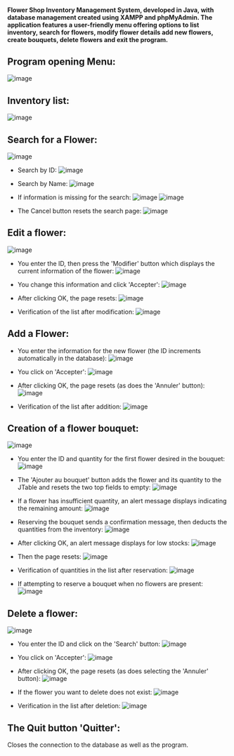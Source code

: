 #### Flower Shop Inventory Management System, developed in Java, with database management created using XAMPP and phpMyAdmin. The application features a user-friendly menu offering options to list inventory, search for flowers, modify flower details add new flowers, create bouquets, delete flowers and exit the program.


## Program opening Menu:
![image](https://github.com/bmalouli/Java-based-Flower-Shop-Inventory-Management-with-XAMPP-and-phpMyAdmin./assets/116194037/ea76ecd3-467b-4e9c-881b-d37031fc5d7a)


## Inventory list:
![image](https://github.com/bmalouli/Java-based-Flower-Shop-Inventory-Management-with-XAMPP-and-phpMyAdmin./assets/116194037/892434b1-85a8-4a5d-91fb-8650b0e03ead)


## Search for a Flower:
![image](https://github.com/bmalouli/Java-based-Flower-Shop-Inventory-Management-with-XAMPP-and-phpMyAdmin./assets/116194037/a7ca86ca-9693-41a1-aafb-4d2b8520753e)

- Search by ID:
![image](https://github.com/bmalouli/Java-based-Flower-Shop-Inventory-Management-with-XAMPP-and-phpMyAdmin./assets/116194037/fbdada9d-604c-4db1-8aed-b403a78a5ea8)

- Search by Name:
![image](https://github.com/bmalouli/Java-based-Flower-Shop-Inventory-Management-with-XAMPP-and-phpMyAdmin./assets/116194037/12f3a1a8-b48a-45c7-a994-f9b87ddf0639)

- If information is missing for the search:
![image](https://github.com/bmalouli/Java-based-Flower-Shop-Inventory-Management-with-XAMPP-and-phpMyAdmin./assets/116194037/7594b008-4036-4bde-8c16-fb93e03d3146)
![image](https://github.com/bmalouli/Java-based-Flower-Shop-Inventory-Management-with-XAMPP-and-phpMyAdmin./assets/116194037/a7b861d9-16b3-46af-824c-efe522f9d05a)

- The Cancel button resets the search page:
![image](https://github.com/bmalouli/Java-based-Flower-Shop-Inventory-Management-with-XAMPP-and-phpMyAdmin./assets/116194037/e91f9b69-362a-42f1-95bb-e8520dcd9bde)


## Edit a flower:
![image](https://github.com/bmalouli/Java-based-Flower-Shop-Inventory-Management-with-XAMPP-and-phpMyAdmin./assets/116194037/08040e82-efc1-4cd8-9bbf-0f0f1ffce008)

- You enter the ID, then press the 'Modifier' button which displays the current information of the flower:
![image](https://github.com/bmalouli/Java-based-Flower-Shop-Inventory-Management-with-XAMPP-and-phpMyAdmin./assets/116194037/98913e4b-6882-48db-9c55-399a5f0d54d5)

- You change this information and click 'Accepter':
![image](https://github.com/bmalouli/Java-based-Flower-Shop-Inventory-Management-with-XAMPP-and-phpMyAdmin./assets/116194037/b7017690-fe60-4b70-9c7f-d3b0c9d5ae62)

- After clicking OK, the page resets:
![image](https://github.com/bmalouli/Java-based-Flower-Shop-Inventory-Management-with-XAMPP-and-phpMyAdmin./assets/116194037/3f9067ad-f331-44bb-966f-7771f9cdc74e)

- Verification of the list after modification:
![image](https://github.com/bmalouli/Java-based-Flower-Shop-Inventory-Management-with-XAMPP-and-phpMyAdmin./assets/116194037/28413e76-1807-491e-9f8b-2f6b277d65e7)


## Add a Flower:
- You enter the information for the new flower (the ID increments automatically in the database):
![image](https://github.com/bmalouli/Java-based-Flower-Shop-Inventory-Management-with-XAMPP-and-phpMyAdmin./assets/116194037/435dbe53-fcad-4e2a-8067-96b71d05e626)

- You click on 'Accepter':
![image](https://github.com/bmalouli/Java-based-Flower-Shop-Inventory-Management-with-XAMPP-and-phpMyAdmin./assets/116194037/577238c4-dceb-4f58-9413-2f9d1099e328)

- After clicking OK, the page resets (as does the 'Annuler' button):
![image](https://github.com/bmalouli/Java-based-Flower-Shop-Inventory-Management-with-XAMPP-and-phpMyAdmin./assets/116194037/19a382b0-3983-46fa-8b89-791741a0d25d)

- Verification of the list after addition:
![image](https://github.com/bmalouli/Java-based-Flower-Shop-Inventory-Management-with-XAMPP-and-phpMyAdmin./assets/116194037/de1b868c-89b3-4cc8-a4e3-682696e2404e)


## Creation of a flower bouquet:
![image](https://github.com/bmalouli/Java-based-Flower-Shop-Inventory-Management-with-XAMPP-and-phpMyAdmin./assets/116194037/6af343f2-e163-473e-b8f2-d5261d447be6)

- You enter the ID and quantity for the first flower desired in the bouquet:
![image](https://github.com/bmalouli/Java-based-Flower-Shop-Inventory-Management-with-XAMPP-and-phpMyAdmin./assets/116194037/9c94326f-9b2a-41a1-8f01-c113e8f4c84b)

- The 'Ajouter au bouquet' button adds the flower and its quantity to the JTable and resets the two top fields to empty:
![image](https://github.com/bmalouli/Java-based-Flower-Shop-Inventory-Management-with-XAMPP-and-phpMyAdmin./assets/116194037/29867ba9-b73b-4947-bb1c-b2695743f5bf)

- If a flower has insufficient quantity, an alert message displays indicating the remaining amount:
![image](https://github.com/bmalouli/Java-based-Flower-Shop-Inventory-Management-with-XAMPP-and-phpMyAdmin./assets/116194037/7dc3660a-73ea-4c38-be7c-cd0c47b4acdc)

- Reserving the bouquet sends a confirmation message, then deducts the quantities from the inventory:
![image](https://github.com/bmalouli/Java-based-Flower-Shop-Inventory-Management-with-XAMPP-and-phpMyAdmin./assets/116194037/a84c9b1d-3d18-4422-97ac-032b92cfe0be)

- After clicking OK, an alert message displays for low stocks:
![image](https://github.com/bmalouli/Java-based-Flower-Shop-Inventory-Management-with-XAMPP-and-phpMyAdmin./assets/116194037/718c056d-983c-49c5-a3bd-f1db0f55ecbc)

- Then the page resets:
![image](https://github.com/bmalouli/Java-based-Flower-Shop-Inventory-Management-with-XAMPP-and-phpMyAdmin./assets/116194037/0d8c6f6a-3ffa-4957-b89f-caf02524297e)

- Verification of quantities in the list after reservation:
![image](https://github.com/bmalouli/Java-based-Flower-Shop-Inventory-Management-with-XAMPP-and-phpMyAdmin./assets/116194037/ab8b1e65-3eed-4f0a-b272-3c853d919cc7)

- If attempting to reserve a bouquet when no flowers are present:
![image](https://github.com/bmalouli/Java-based-Flower-Shop-Inventory-Management-with-XAMPP-and-phpMyAdmin./assets/116194037/1e6673f0-cc72-4f91-ab56-3bfb2f21940a)


## Delete a flower:
![image](https://github.com/bmalouli/Java-based-Flower-Shop-Inventory-Management-with-XAMPP-and-phpMyAdmin./assets/116194037/0c695b9e-5214-4f98-8d5b-ce95f8f7fe6a)

- You enter the ID and click on the 'Search' button:
![image](https://github.com/bmalouli/Java-based-Flower-Shop-Inventory-Management-with-XAMPP-and-phpMyAdmin./assets/116194037/95fbae2d-9baa-4a5d-b3f5-b78403a5249e)

- You click on 'Accepter':
![image](https://github.com/bmalouli/Java-based-Flower-Shop-Inventory-Management-with-XAMPP-and-phpMyAdmin./assets/116194037/bc1470c8-436a-4efe-af77-073b3eacc799)

- After clicking OK, the page resets (as does selecting the 'Annuler' button):
![image](https://github.com/bmalouli/Java-based-Flower-Shop-Inventory-Management-with-XAMPP-and-phpMyAdmin./assets/116194037/24932a7e-4694-4c1f-8b5e-efb6d6d9f3cc)

- If the flower you want to delete does not exist:
![image](https://github.com/bmalouli/Java-based-Flower-Shop-Inventory-Management-with-XAMPP-and-phpMyAdmin./assets/116194037/a66f78e2-c447-4ee7-98a6-51677797fa8a)

- Verification in the list after deletion:
![image](https://github.com/bmalouli/Java-based-Flower-Shop-Inventory-Management-with-XAMPP-and-phpMyAdmin./assets/116194037/5f154bf7-efb0-409e-a0ba-ceeac8507c21)

## The Quit button 'Quitter':
Closes the connection to the database as well as the program.
